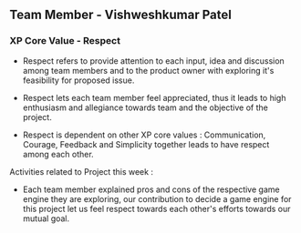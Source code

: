 ## Team Member - Vishweshkumar Patel

### XP Core Value - Respect

* Respect refers to provide attention to each input, idea and discussion among team members and to the product owner with exploring it's feasibility for proposed issue.

*  Respect lets each team member feel appreciated, thus it leads to high enthusiasm and allegiance towards team and the objective of the project.

* Respect is dependent on other XP core values : Communication, Courage, Feedback and Simplicity together leads to have respect among each other.

Activities related to Project this week :

* Each team member explained pros and cons of the respective game engine they are exploring, our contribution to decide a game engine for this project let us feel respect towards each other's efforts towards our mutual goal. 

